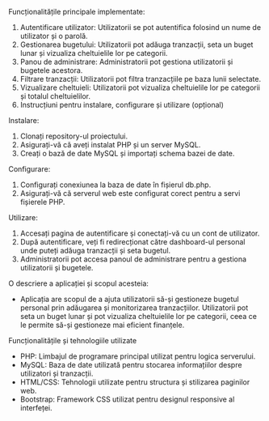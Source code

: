 Funcționalitățile principale implementate:
1. Autentificare utilizator: Utilizatorii se pot autentifica folosind un nume de utilizator și o parolă.
2. Gestionarea bugetului: Utilizatorii pot adăuga tranzacții, seta un buget lunar și vizualiza cheltuielile lor pe categorii.
3. Panou de administrare: Administratorii pot gestiona utilizatorii și bugetele acestora.
4. Filtrare tranzacții: Utilizatorii pot filtra tranzacțiile pe baza lunii selectate.
5. Vizualizare cheltuieli: Utilizatorii pot vizualiza cheltuielile lor pe categorii și totalul cheltuielilor.
6. Instrucțiuni pentru instalare, configurare și utilizare (opțional)

Instalare:
1. Clonați repository-ul proiectului.
2. Asigurați-vă că aveți instalat PHP și un server MySQL.
3. Creați o bază de date MySQL și importați schema bazei de date.

Configurare:
1. Configurați conexiunea la baza de date în fișierul db.php.
2. Asigurați-vă că serverul web este configurat corect pentru a servi fișierele PHP.

Utilizare:
1. Accesați pagina de autentificare și conectați-vă cu un cont de utilizator.
2. După autentificare, veți fi redirecționat către dashboard-ul personal unde puteți adăuga tranzacții și seta bugetul.
3. Administratorii pot accesa panoul de administrare pentru a gestiona utilizatorii și bugetele.

O descriere a aplicației și scopul acesteia:
- Aplicația are scopul de a ajuta utilizatorii să-și gestioneze bugetul personal prin adăugarea și monitorizarea tranzacțiilor. Utilizatorii pot seta un buget lunar și pot vizualiza cheltuielile lor pe categorii, ceea ce le permite să-și gestioneze mai eficient finanțele.

Funcționalitățile și tehnologiile utilizate
- PHP: Limbajul de programare principal utilizat pentru logica serverului.
- MySQL: Baza de date utilizată pentru stocarea informațiilor despre utilizatori și tranzacții.
- HTML/CSS: Tehnologii utilizate pentru structura și stilizarea paginilor web.
- Bootstrap: Framework CSS utilizat pentru designul responsive al interfeței.
